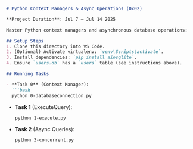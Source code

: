 ````markdown
# Python Context Managers & Async Operations (0x02)

**Project Duration**: Jul 7 – Jul 14 2025

Master Python context managers and asynchronous database operations:

## Setup Steps
1. Clone this directory into VS Code.
2. (Optional) Activate virtualenv: `venv\Scripts\activate`.
3. Install dependencies: `pip install aiosqlite`.
4. Ensure `users.db` has a `users` table (see instructions above).

## Running Tasks

- **Task 0** (Context Manager):
  ```bash
  python 0-databaseconnection.py
````

* **Task 1** (ExecuteQuery):

  ```bash
  python 1-execute.py
  ```

* **Task 2** (Async Queries):

  ```bash
  python 3-concurrent.py
  ```

